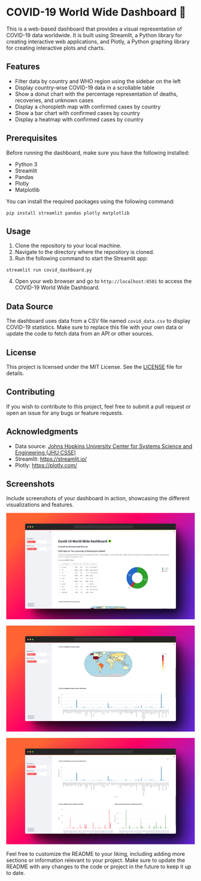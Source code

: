 # COVID-19 World Wide Dashboard 🦠

This is a web-based dashboard that provides a visual representation of COVID-19 data worldwide. It is built using Streamlit, a Python library for creating interactive web applications, and Plotly, a Python graphing library for creating interactive plots and charts.

## Features

- Filter data by country and WHO region using the sidebar on the left
- Display country-wise COVID-19 data in a scrollable table
- Show a donut chart with the percentage representation of deaths, recoveries, and unknown cases
- Display a choropleth map with confirmed cases by country
- Show a bar chart with confirmed cases by country
- Display a heatmap with confirmed cases by country

## Prerequisites

Before running the dashboard, make sure you have the following installed:

- Python 3
- Streamlit
- Pandas
- Plotly
- Matplotlib

You can install the required packages using the following command:

```
pip install streamlit pandas plotly matplotlib
```

## Usage

1. Clone the repository to your local machine.
2. Navigate to the directory where the repository is cloned.
3. Run the following command to start the Streamlit app:

```
streamlit run covid_dashboard.py
```

4. Open your web browser and go to `http://localhost:8501` to access the COVID-19 World Wide Dashboard.

## Data Source

The dashboard uses data from a CSV file named `covid_data.csv` to display COVID-19 statistics. Make sure to replace this file with your own data or update the code to fetch data from an API or other sources.

## License

This project is licensed under the MIT License. See the [LICENSE](LICENSE) file for details.

## Contributing

If you wish to contribute to this project, feel free to submit a pull request or open an issue for any bugs or feature requests.

## Acknowledgments

- Data source: [Johns Hopkins University Center for Systems Science and Engineering (JHU CSSE)](https://github.com/CSSEGISandData/COVID-19)
- Streamlit: https://streamlit.io/
- Plotly: https://plotly.com/

## Screenshots

Include screenshots of your dashboard in action, showcasing the different visualizations and features.

![Screenshot 1](screenshot1.png)

![Screenshot 2](screenshot2.png)

![Screenshot 3](screenshot3.png)

Feel free to customize the README to your liking, including adding more sections or information relevant to your project. Make sure to update the README with any changes to the code or project in the future to keep it up to date.